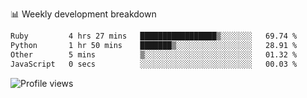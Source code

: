 
📊 Weekly development breakdown
<!--START_SECTION:waka-->

```txt
Ruby         4 hrs 27 mins   █████████████████▒░░░░░░░   69.74 %
Python       1 hr 50 mins    ███████▒░░░░░░░░░░░░░░░░░   28.91 %
Other        5 mins          ▒░░░░░░░░░░░░░░░░░░░░░░░░   01.32 %
JavaScript   0 secs          ░░░░░░░░░░░░░░░░░░░░░░░░░   00.03 %
```

<!--END_SECTION:waka-->

<img src="https://gpvc.arturio.dev/iqbalfasri" alt="Profile views"/>
